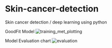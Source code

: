 # Skin-cancer-detection
Skin cancer detection / deep learning using python


GoodFit Model
![training_met_plotting](https://user-images.githubusercontent.com/93298291/197681901-087e926f-7798-42e1-a455-997555114ac6.png)



Model Evaluation chart
![evaluation](https://user-images.githubusercontent.com/93298291/197681923-a2f22fb1-e9a8-459d-bcb7-aa49f565ec30.png)
